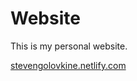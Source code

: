 # Website

This is my personal website.

[stevengolovkine.netlify.com](https://stevengolovkine.netlify.app)
